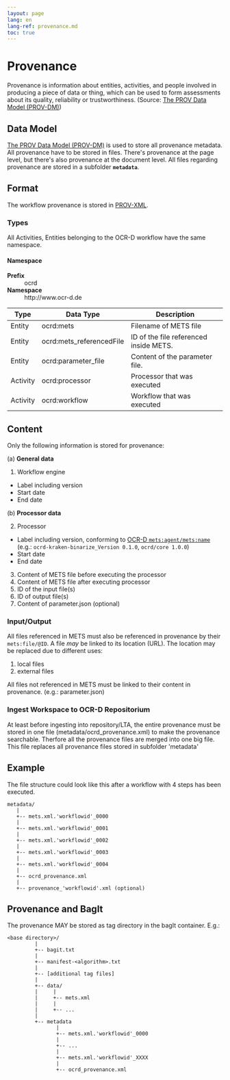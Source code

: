 ```yaml
---
layout: page
lang: en
lang-ref: provenance.md
toc: true
---
```


# Provenance
Provenance is information about entities, activities, and people involved in producing a piece of data or thing, which can be used to form assessments about its quality, reliability or trustworthiness. (Source: [The PROV Data Model (PROV-DM)](https://www.w3.org/TR/prov-dm/))

## Data Model
[The PROV Data Model (PROV-DM)](https://www.w3.org/TR/prov-dm/) is used to store all provenance metadata.
All provenance have to be stored in files. 
There's provenance at the page level, but there's also provenance at the document level.
All files regarding provenance are stored in a subfolder **`metadata`**.

## Format
The workflow provenance is stored in [PROV-XML](https://www.w3.org/TR/prov-xml/). 

### Types
All Activities, Entities belonging to the OCR-D workflow have the same namespace.
#### Namespace
<dl>
  <dt><strong>Prefix</strong></dt>
  <dd>ocrd</dd>
  <dt><strong>Namespace</strong></dt>
  <dd>http://www.ocr-d.de</dd>
</dl>

Type | Data Type | Description
-------- | -------- | --------
Entity   | ocrd:mets | Filename  of METS file
Entity   | ocrd:mets_referencedFile | ID of the file referenced inside METS. 
Entity   | ocrd:parameter_file   | Content of the parameter file.
Activity   | ocrd:processor | Processor that was executed 
Activity   | ocrd:workflow | Workflow that was executed


## Content 
Only the following information is stored for provenance:

(a) **General data**

1. Workflow engine 
  - Label including version
  - Start date
  - End date

(b) **Processor data**

2. Processor
  - Label including version, conforming to [OCR-D `mets:agent/mets:name`](https://ocr-d.github.io/mets#recording-processing-information-in-mets) (e.g.: `ocrd-kraken-binarize_Version 0.1.0`, `ocrd/core 1.0.0`)
  - Start date
  - End date
3. Content of METS file before executing the processor
4. Content of METS file after executing processor
5. ID of the input file(s)
6. ID of output file(s)
7. Content of parameter.json (optional)

### Input/Output
All files referenced in METS must also be referenced in provenance by their `mets:file/@ID`.
A file _may_ be linked to its location (URL). The location may be replaced due to 
different uses:
1. local files
2. external files

All files not referenced in METS must be linked to their content in provenance. (e.g.: parameter.json)

### Ingest Workspace to OCR-D Repositorium
At least before ingesting into repository/LTA, the entire provenance must be stored in one file (metadata/ocrd_provenance.xml) to make the provenance searchable.
Therfore all the provenance files are merged into one big file.
This file replaces all provenance files stored in subfolder 'metadata'

## Example
The file structure could look like this after a workflow with 4 steps has been executed.
```
metadata/
   |
   +-- mets.xml.'workflowid'_0000
   |
   +-- mets.xml.'workflowid'_0001
   |
   +-- mets.xml.'workflowid'_0002
   |
   +-- mets.xml.'workflowid'_0003
   |
   +-- mets.xml.'workflowid'_0004
   |
   +-- ocrd_provenance.xml
   |
   +-- provenance_'workflowid'.xml (optional)
```

## Provenance and BagIt
The provenance MAY be stored as tag directory in the bagIt container.
E.g.:
```
<base directory>/
         |
         +-- bagit.txt
         |
         +-- manifest-<algorithm>.txt
         |
         +-- [additional tag files]
         |
         +-- data/
         |     |
         |     +-- mets.xml
         |     |
         |     +-- ...
         |
         +-- metadata
                |
                +-- mets.xml.'workflowid'_0000
                |
                +-- ...
                |
                +-- mets.xml.'workflowid'_XXXX
                |
                +-- ocrd_provenance.xml

```

